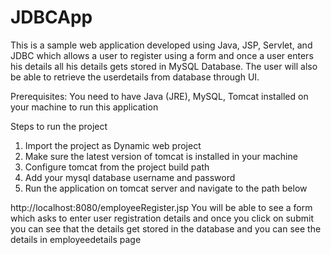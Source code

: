 # JDBCApp

This is a sample web application developed using Java, JSP, Servlet, and JDBC which allows a user to register using a form and once a user enters his details all his details gets stored in 
MySQL Database. The user will also be able to retrieve the userdetails from database through UI. 

Prerequisites: 
You need to have Java (JRE), MySQL, Tomcat installed on your machine to run this application 

Steps to run the project 
1. Import the project as Dynamic web project 
2. Make sure the latest version of tomcat is installed in your machine 
3. Configure tomcat from the project build path 
4. Add your mysql database username and password 
5. Run the application on tomcat server and navigate to the path below

http://localhost:8080/employeeRegister.jsp
You will be able to see a form which asks to enter user registration details and once you click on submit you can see that the details get stored in the database and you can see the 
details in employeedetails page 
